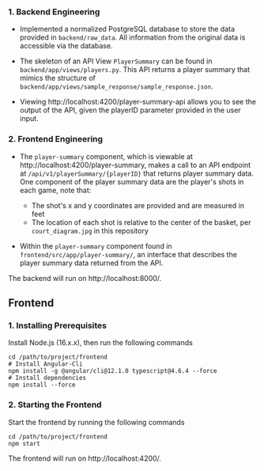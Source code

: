 
### 1. Backend Engineering

* Implemented a normalized PostgreSQL database to store the data provided in `backend/raw_data`. All information from the original data is accessible via the database.


* The skeleton of an API View `PlayerSummary` can be found in `backend/app/views/players.py`. This API returns a player summary that mimics the structure of `backend/app/views/sample_response/sample_response.json`.

*   Viewing http://localhost:4200/player-summary-api allows you to see the output of the API, given the playerID parameter provided in the user input.

### 2. Frontend Engineering

* The `player-summary` component, which is viewable at http://localhost:4200/player-summary, makes a call to an API endpoint at `/api/v1/playerSummary/{playerID}` that returns player summary data. One component of the player summary data are the player's shots in each game, note that:

   * The shot's x and y coordinates are provided and are measured in feet
   * The location of each shot is relative to the center of the basket, per `court_diagram.jpg` in this repository

* Within the `player-summary` component found in `frontend/src/app/player-summary/`, an interface that describes the player summary data returned from the API.


The backend will run on http://localhost:8000/.


## Frontend

### 1. Installing Prerequisites
Install Node.js (16.x.x), then run the following commands
```
cd /path/to/project/frontend
# Install Angular-Cli
npm install -g @angular/cli@12.1.0 typescript@4.6.4 --force
# Install dependencies
npm install --force
```

### 2. Starting the Frontend
Start the frontend by running the following commands
```
cd /path/to/project/frontend
npm start
```
The frontend will run on http://localhost:4200/. 


